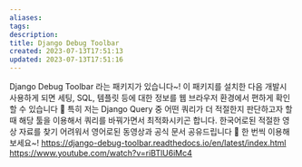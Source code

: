 ```yaml
---
aliases: 
tags: 
description:
title: Django Debug Toolbar
created: 2023-07-13T17:51:13
updated: 2023-07-13T17:51:16
---
```

Django Debug Toolbar 라는 패키지가 있습니다~!
이 패키지를 설치한 다음 개발시 사용하게 되면 세팅, SQL, 템플릿 등에 대한 정보를 웹 브라우저 환경에서 편하게 확인할 수 있습니다 🙂
특히 저는 Django Query 중 어떤 쿼리가 더 적절한지 판단하고자 할 때 해당 툴을 이용해서 쿼리를 바꿔가면서 최적화시키곤 합니다.
한국어로된 적절한 영상 자료를 찾기 어려워서 영어로된 동영상과 공식 문서 공유드립니다 🙂 한 번씩 이용해보세요~!
https://django-debug-toolbar.readthedocs.io/en/latest/index.html
https://www.youtube.com/watch?v=riBTlU6iMc4